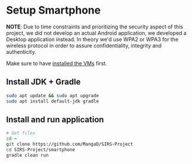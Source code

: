 # Setup Smartphone

**NOTE**: Due to time constraints and prioritizing the security aspect of this project, we did not develop an actual Android application, we developed a Desktop application instead. In theory we'd use WPA2 or WPA3 for the wireless protocol in order to assure confidentiality, integrity and authenticity.

Make sure to have [installed the VMs](InstallVMs.md) first.

## Install JDK + Gradle

```sh
sudo apt update && sudo apt upgrade
sudo apt install default-jdk gradle
```

## Install and run application

```sh
# Get files
cd ~
git clone https://github.com/MangaD/SIRS-Project
cd SIRS-Project/smartphone
gradle clean run
```
